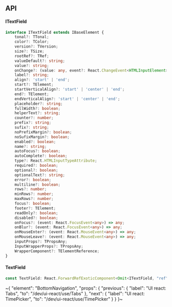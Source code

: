 

## API

#### ITextField

```ts
interface ITextField extends IBaseElement {
    tonal?: TTonal;
    color?: TColor;
    version?: TVersion;
    size?: TSize;
    rootRef?: TRef;
    valueDefault?: string;
    value?: string;
    onChange?: (value: any, event?: React.ChangeEvent<HTMLInputElement>) => any;
    label?: string;
    align?: 'start' | 'end';
    start?: TElement;
    startVerticalAlign?: 'start' | 'center' | 'end';
    end?: TElement;
    endVerticalAlign?: 'start' | 'center' | 'end';
    placeholder?: string;
    fullWidth?: boolean;
    helperText?: string;
    counter?: number;
    prefix?: string;
    sufix?: string;
    noPrefixMargin?: boolean;
    noSufixMargin?: boolean;
    enabled?: boolean;
    name?: string;
    autoFocus?: boolean;
    autoComplete?: boolean;
    type?: React.HTMLInputTypeAttribute;
    required?: boolean;
    optional?: boolean;
    optionalText?: string;
    error?: boolean;
    multiline?: boolean;
    rows?: number;
    minRows?: number;
    maxRows?: number;
    focus?: boolean;
    footer?: TElement;
    readOnly?: boolean;
    disabled?: boolean;
    onFocus?: (event: React.FocusEvent<any>) => any;
    onBlur?: (event: React.FocusEvent<any>) => any;
    onMouseEnter?: (event: React.MouseEvent<any>) => any;
    onMouseLeave?: (event: React.MouseEvent<any>) => any;
    inputProps?: TPropsAny;
    InputWrapperProps?: TPropsAny;
    WrapperComponent?: TElementReference;
}
```

#### TextField

```ts
const TextField: React.ForwardRefExoticComponent<Omit<ITextField, "ref"> & React.RefAttributes<unknown>>;
```


~{
  "element": "BottomNavigation",
  "props": {
    "previous": {
      "label": "UI react: Tabs",
      "to": "/dev/ui-react/use/Tabs"
    },
    "next": {
      "label": "UI react: TimePicker",
      "to": "/dev/ui-react/use/TimePicker"
    }
  }
}~
